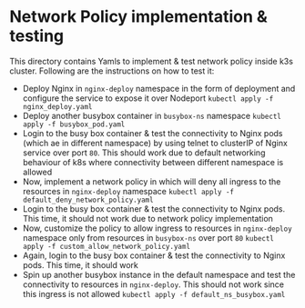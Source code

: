 # Network Policy implementation & testing

This directory contains Yamls to implement & test network policy inside k3s cluster. Following are the instructions on how to test it:

- Deploy Nginx in `nginx-deploy` namespace in the form of deployment and configure the service to expose it over Nodeport
`kubectl apply -f nginx_deploy.yaml`
- Deploy another busybox container in `busybox-ns` namespace
`kubectl apply -f busybox_pod.yaml`
- Login to the busy box container & test the connectivity to Nginx pods (which ae in different namespace) by using telnet to clusterIP of Nginx service over port `80`. This should work due to default networking behaviour of k8s where connectivity between different namespace is allowed
- Now, implement a network policy in which will deny all ingress to the resources in `nginx-deploy` namespace
`kubectl apply -f default_deny_network_policy.yaml`
- Login to the busy box container & test the connectivity to Nginx pods. This time, it should not work due to network policy implementation
- Now, customize the policy to allow ingress to resources in `nginx-deploy` namespace only from resources in `busybox-ns` over port `80`
`kubectl apply -f custom_allow_network_policy.yaml`
- Again, login to the busy box container & test the connectivity to Nginx pods. This time, it should work
- Spin up another busybox instance in the default namespace and test the connectivity to resources in `nginx-deploy`. This should not work since this ingress is not allowed
`kubectl apply -f default_ns_busybox.yaml`
